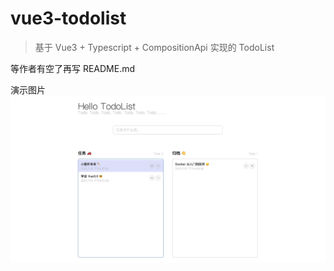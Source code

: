 # vue3-todolist

> 基于 Vue3 + Typescript + CompositionApi 实现的 TodoList

等作者有空了再写 README.md

演示图片
![演示图片](./src/assets/demo.jpg)
